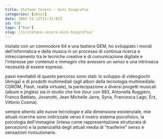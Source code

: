 ```yaml
---
title: Stefano Cecere - mini biografia
categories: [about]
date: 2002-11-12T12:31:07Z
id: 830
tags: ["bio"]
slug: /11/stefano-cecere-mini-biografia/
---
```


iniziato con un commodore 64 e una tastiera GEM, ho sviluppato i mondi dell'informatica e della musica in un processo di continua ricerca e intrecciamento tra le tecniche creative e di comunicazione digitale e l'interesse per contenuti e immagini che avessero un _senso_ e una intrinseca necessità di essere espressi.

passi inevitabili di questo percorso sono stati: lo sviluppo di videogiochi (Amiga) e di prodotti multimediali (agli albori della tecnologia multimediale: CDROM, Flash, realtà virtuale), la partecipazione a diversi progetti musicali (album e jingles) sia in studio che live (tour con 883, Antonella Ruggiero, Franco Battiato, Jovanotti, Jean Michelle Jarre, Syria, Francesca Lago, Erz, Vittorio Cosma).

sempre attento alle nuove tecnologie e alla dimensione esistenziale, mie attuali ricerche sono indirizzate verso il nostro sistema psicofisico, la psicologia dell'immagine (intesa come rappresentazione strutturata di percezioni) e la potenzialità degli attuali media di "trasferire" senso e sensazioni rivoluzionarie.
